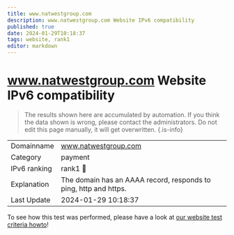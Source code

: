```yaml
---
title: www.natwestgroup.com
description: www.natwestgroup.com Website IPv6 compatibility
published: true
date: 2024-01-29T10:18:37
tags: website, rank1
editor: markdown
---
```


# www.natwestgroup.com Website IPv6 compatibility

> The results shown here are accumulated by automation. If you think the data shown is wrong, please contact the administrators. 
> Do not edit this page manually, it will get overwritten.
{.is-info}


|   |   |
| - | - |
| Domainname | www.natwestgroup.com
| Category | payment |
| IPv6 ranking | rank1 :1st_place_medal: |
| Explanation | The domain has an AAAA record, responds to ping, http and https. |
| Last Update | 2024-01-29 10:18:37 |

To see how this test was performed, please have a look at [our website test criteria howto](/howto/testcriteria/website)!

